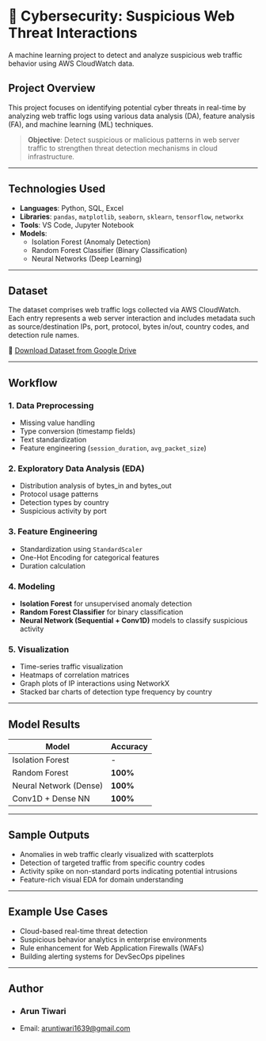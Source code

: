 # 🔐 Cybersecurity: Suspicious Web Threat Interactions

A machine learning project to detect and analyze suspicious web traffic behavior using AWS CloudWatch data.

##  Project Overview

This project focuses on identifying potential cyber threats in real-time by analyzing web traffic logs using various data analysis (DA), feature analysis (FA), and machine learning (ML) techniques.

> **Objective**: Detect suspicious or malicious patterns in web server traffic to strengthen threat detection mechanisms in cloud infrastructure.

---

##  Technologies Used

- **Languages**: Python, SQL, Excel  
- **Libraries**: `pandas`, `matplotlib`, `seaborn`, `sklearn`, `tensorflow`, `networkx`  
- **Tools**: VS Code, Jupyter Notebook  
- **Models**:
  - Isolation Forest (Anomaly Detection)
  - Random Forest Classifier (Binary Classification)
  - Neural Networks (Deep Learning)

---

##  Dataset

The dataset comprises web traffic logs collected via AWS CloudWatch. Each entry represents a web server interaction and includes metadata such as source/destination IPs, port, protocol, bytes in/out, country codes, and detection rule names.

🔗 [Download Dataset from Google Drive](https://drive.google.com/file/d/1-OpnR9FK8EqGuLFB1k45ctPbl-vuZnC-/view?usp=sharing)

---

##  Workflow

### 1. Data Preprocessing
- Missing value handling
- Type conversion (timestamp fields)
- Text standardization
- Feature engineering (`session_duration`, `avg_packet_size`)

### 2. Exploratory Data Analysis (EDA)
- Distribution analysis of bytes_in and bytes_out
- Protocol usage patterns
- Detection types by country
- Suspicious activity by port

### 3. Feature Engineering
- Standardization using `StandardScaler`
- One-Hot Encoding for categorical features
- Duration calculation

### 4. Modeling
- **Isolation Forest** for unsupervised anomaly detection
- **Random Forest Classifier** for binary classification
- **Neural Network (Sequential + Conv1D)** models to classify suspicious activity

### 5. Visualization
- Time-series traffic visualization
- Heatmaps of correlation matrices
- Graph plots of IP interactions using NetworkX
- Stacked bar charts of detection type frequency by country

---

##  Model Results

| Model                 | Accuracy  |
|----------------------|-----------|
| Isolation Forest      | -         |
| Random Forest         | **100%**  |
| Neural Network (Dense)| **100%**  |
| Conv1D + Dense NN     | **100%**  |

---

##  Sample Outputs

- Anomalies in web traffic clearly visualized with scatterplots
- Detection of targeted traffic from specific country codes
- Activity spike on non-standard ports indicating potential intrusions
- Feature-rich visual EDA for domain understanding

---

##  Example Use Cases

- Cloud-based real-time threat detection
- Suspicious behavior analytics in enterprise environments
- Rule enhancement for Web Application Firewalls (WAFs)
- Building alerting systems for DevSecOps pipelines

---

##  Author
- ###  Arun Tiwari
-  Email: aruntiwari1639@gmail.com

